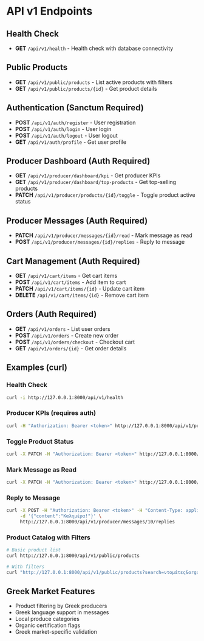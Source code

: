 # API v1 Endpoints

## Health Check
- **GET** `/api/v1/health` - Health check with database connectivity

## Public Products
- **GET** `/api/v1/public/products` - List active products with filters
- **GET** `/api/v1/public/products/{id}` - Get product details

## Authentication (Sanctum Required)
- **POST** `/api/v1/auth/register` - User registration
- **POST** `/api/v1/auth/login` - User login
- **POST** `/api/v1/auth/logout` - User logout
- **GET** `/api/v1/auth/profile` - Get user profile

## Producer Dashboard (Auth Required)
- **GET** `/api/v1/producer/dashboard/kpi` - Get producer KPIs
- **GET** `/api/v1/producer/dashboard/top-products` - Get top-selling products
- **PATCH** `/api/v1/producer/products/{id}/toggle` - Toggle product active status

## Producer Messages (Auth Required)  
- **PATCH** `/api/v1/producer/messages/{id}/read` - Mark message as read
- **POST** `/api/v1/producer/messages/{id}/replies` - Reply to message

## Cart Management (Auth Required)
- **GET** `/api/v1/cart/items` - Get cart items
- **POST** `/api/v1/cart/items` - Add item to cart
- **PATCH** `/api/v1/cart/items/{id}` - Update cart item
- **DELETE** `/api/v1/cart/items/{id}` - Remove cart item

## Orders (Auth Required)
- **GET** `/api/v1/orders` - List user orders
- **POST** `/api/v1/orders` - Create new order
- **POST** `/api/v1/orders/checkout` - Checkout cart
- **GET** `/api/v1/orders/{id}` - Get order details

## Examples (curl)

### Health Check
```bash
curl -i http://127.0.0.1:8000/api/v1/health
```

### Producer KPIs (requires auth)
```bash
curl -H "Authorization: Bearer <token>" http://127.0.0.1:8000/api/v1/producer/dashboard/kpi
```

### Toggle Product Status
```bash
curl -X PATCH -H "Authorization: Bearer <token>" http://127.0.0.1:8000/api/v1/producer/products/123/toggle
```

### Mark Message as Read
```bash
curl -X PATCH -H "Authorization: Bearer <token>" http://127.0.0.1:8000/api/v1/producer/messages/10/read
```

### Reply to Message
```bash
curl -X POST -H "Authorization: Bearer <token>" -H "Content-Type: application/json" \
     -d '{"content":"Καλημέρα!"}' \
     http://127.0.0.1:8000/api/v1/producer/messages/10/replies
```

### Product Catalog with Filters
```bash
# Basic product list
curl http://127.0.0.1:8000/api/v1/public/products

# With filters
curl "http://127.0.0.1:8000/api/v1/public/products?search=ντομάτες&organic=true&min_price=2&max_price=5&producer=farm-koukoutsis"
```

## Greek Market Features
- Product filtering by Greek producers
- Greek language support in messages
- Local produce categories
- Organic certification flags
- Greek market-specific validation